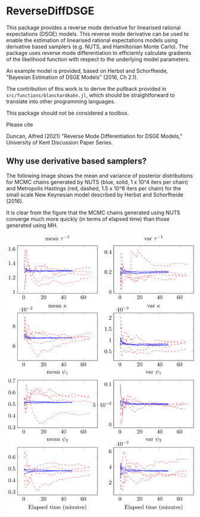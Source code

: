 # ReverseDiffDSGE

This package provides a reverse mode derivative for linearised rational expectations
(DSGE) models.
This reverse mode derivative can be used to enable the estimation of linearised rational
expectations models using derivative based samplers (e.g. NUTS, and Hamiltonian Monte Carlo).
The package uses reverse mode differentiation to efficiently calculate
gradients of the likelihood function with respect to the underlying model
parameters.

An example model is provided, based on Herbst and Schorfheide,
"Bayesian Estimation of DSGE Models" (2016, Ch 2.1).

The contribution of this work is to derive the pullback provided in `src/functions/blanchardkahn.jl`,
which should be straightforward to translate into other programming languages.

This package should not be considered a toolbox.

Please cite

Duncan, Alfred (2021) "Reverse Mode Differentiation for DSGE Models,"
University of Kent Discussion Paper Series.

## Why use derivative based samplers?

The following image shows the mean and variance of posterior distributions
for MCMC chains generated by NUTS (blue, solid, 1 x 10^4 iters per chain)
and Metropolis Hastings (red, dashed, 1.5 x 10^6 iters per chain)
for the small scale New Keynesian model described by Herbst and Schorfheide (2016).

It is clear from the figure that the MCMC chains generated using NUTS
 converge much more quickly (in terms of elapsed time) than those generated using MH.

![](assets/chains_t.svg)
